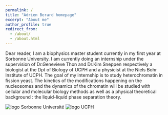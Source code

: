 ```yaml
---
permalink: /
title: "Adrien Berard homepage"
excerpt: "About me"
author_profile: true
redirect_from: 
  - /about/
  - /about.html
---
```


Dear reader, I am a biophysics master student currently in my first year at Sorbonne University. 
I am currently doing an internship under the supervision of Dr.Genevieve Thon and Dr.Kim Sneppen respectively a biologist at the Dpt of Biology of UCPH and a physicist at the Niels Bohr Institute of UCPH. The goal of my internship is to study heterochromatin in fission yeast. The kinetics of the modifications happening on the nucleosomes and the dynamics of the chromatin will be studied with cellular and molecular biology methods as well as a physical theoretical background : the liquid-liquid phase separation theory.


<img src="https://adrien-berard.github.io/website.github.io/images/Sciences_SU.png" alt="logo Sorbonne Université">


<img src="https://adrien-berard.github.io/website.github.io/images/Ku-ucph-logo-svg.svg" alt="logo UCPH">


